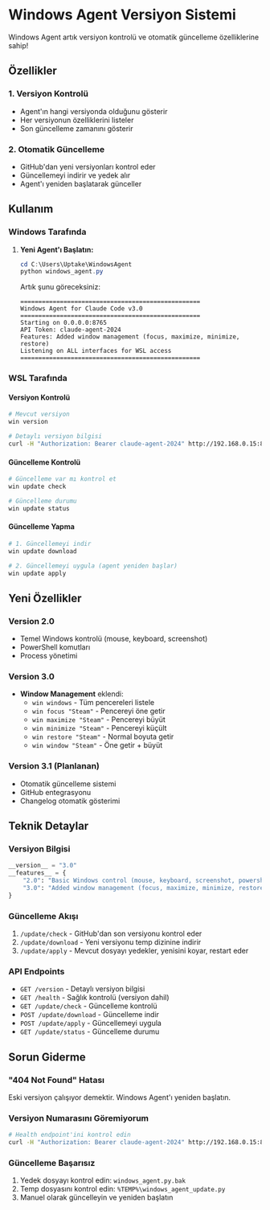 # Windows Agent Versiyon Sistemi

Windows Agent artık versiyon kontrolü ve otomatik güncelleme özelliklerine sahip!

## Özellikler

### 1. Versiyon Kontrolü
- Agent'ın hangi versiyonda olduğunu gösterir
- Her versiyonun özelliklerini listeler
- Son güncelleme zamanını gösterir

### 2. Otomatik Güncelleme
- GitHub'dan yeni versiyonları kontrol eder
- Güncellemeyi indirir ve yedek alır
- Agent'ı yeniden başlatarak günceller

## Kullanım

### Windows Tarafında
1. **Yeni Agent'ı Başlatın:**
   ```powershell
   cd C:\Users\Uptake\WindowsAgent
   python windows_agent.py
   ```
   
   Artık şunu göreceksiniz:
   ```
   ==================================================
   Windows Agent for Claude Code v3.0
   ==================================================
   Starting on 0.0.0.0:8765
   API Token: claude-agent-2024
   Features: Added window management (focus, maximize, minimize, restore)
   Listening on ALL interfaces for WSL access
   ==================================================
   ```

### WSL Tarafında

#### Versiyon Kontrolü
```bash
# Mevcut versiyon
win version

# Detaylı versiyon bilgisi
curl -H "Authorization: Bearer claude-agent-2024" http://192.168.0.15:8765/version | jq
```

#### Güncelleme Kontrolü
```bash
# Güncelleme var mı kontrol et
win update check

# Güncelleme durumu
win update status
```

#### Güncelleme Yapma
```bash
# 1. Güncellemeyi indir
win update download

# 2. Güncellemeyi uygula (agent yeniden başlar)
win update apply
```

## Yeni Özellikler

### Version 2.0
- Temel Windows kontrolü (mouse, keyboard, screenshot)
- PowerShell komutları
- Process yönetimi

### Version 3.0
- **Window Management** eklendi:
  - `win windows` - Tüm pencereleri listele
  - `win focus "Steam"` - Pencereyi öne getir
  - `win maximize "Steam"` - Pencereyi büyüt
  - `win minimize "Steam"` - Pencereyi küçült
  - `win restore "Steam"` - Normal boyuta getir
  - `win window "Steam"` - Öne getir + büyüt

### Version 3.1 (Planlanan)
- Otomatik güncelleme sistemi
- GitHub entegrasyonu
- Changelog otomatik gösterimi

## Teknik Detaylar

### Versiyon Bilgisi
```python
__version__ = "3.0"
__features__ = {
    "2.0": "Basic Windows control (mouse, keyboard, screenshot, powershell)",
    "3.0": "Added window management (focus, maximize, minimize, restore)"
}
```

### Güncelleme Akışı
1. `/update/check` - GitHub'dan son versiyonu kontrol eder
2. `/update/download` - Yeni versiyonu temp dizinine indirir
3. `/update/apply` - Mevcut dosyayı yedekler, yenisini koyar, restart eder

### API Endpoints
- `GET /version` - Detaylı versiyon bilgisi
- `GET /health` - Sağlık kontrolü (versiyon dahil)
- `GET /update/check` - Güncelleme kontrolü
- `POST /update/download` - Güncelleme indir
- `POST /update/apply` - Güncellemeyi uygula
- `GET /update/status` - Güncelleme durumu

## Sorun Giderme

### "404 Not Found" Hatası
Eski versiyon çalışıyor demektir. Windows Agent'ı yeniden başlatın.

### Versiyon Numarasını Göremiyorum
```bash
# Health endpoint'ini kontrol edin
curl -H "Authorization: Bearer claude-agent-2024" http://192.168.0.15:8765/health | jq
```

### Güncelleme Başarısız
1. Yedek dosyayı kontrol edin: `windows_agent.py.bak`
2. Temp dosyasını kontrol edin: `%TEMP%\windows_agent_update.py`
3. Manuel olarak güncelleyin ve yeniden başlatın